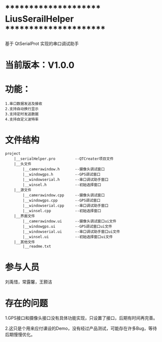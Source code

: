 # ********************  LiusSerailHelper *********************
基于 QtSerialProt 实现的串口调试助手

# 当前版本：V1.0.0

# 功能：
    1.串口数据发送及接收
    2.支持自动换行显示
    3.支持定时发送数据
    4.支持自定义波特率

# 文件结构
    project
        |__serialHelper.pro         --QTCreater项目文件
        |__头文件
            |__camerawindow.h       --摄像头调试窗口
            |__windowgps.h          --GPS调试窗口
            |__windowserial.h       --串口调试助手窗口
            |__winsel.h             --初始选择窗口
        |__源文件
            |__camerawindow.cpp     --摄像头调试窗口
            |__windowgps.cpp        --GPS调试窗口
            |__windowserial.cpp     --串口调试助手窗口
            |__winsel.cpp           --初始选择窗口
        |__界面文件
            |__camerawindow.ui      --摄像头调试窗口ui文件
            |__windowgps.ui         --GPS调试窗口ui文件
            |__windowserial.ui      --串口调试助手窗口ui文件
            |__winsel.ui            --初始选择窗口ui文件
        |__其他文件
            |__readme.txt

# 参与人员
刘禹惜，常露馨，王颢洁

# 存在的问题
1.GPS接口和摄像头接口没有具体功能实现，只设置了接口，后期有时间再完善。

2.这只是个用来应付课设的Demo，没有经过产品测试，可能存在许多Bug，等待后期慢慢优化。
